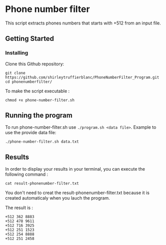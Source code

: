 # Phone number filter
 
This script extracts phones numbers that starts with +512 from an input file.

## Getting Started

### Installing

Clone this Github repository:

```
git clone https://github.com/shirleytruffierblanc/PhoneNumberFilter_Program.git
cd phonenumberfilter/
```

To make the script executable :

```
chmod +x phone-number-filter.sh
```

## Running the program

To run phone-number-filter.sh use `./program.sh <data file>`. Example to use the provide data file:
```
./phone-number-filter.sh data.txt
```

## Results

In order to display your results in your terminal, you can execute the following command :

```
cat result-phonenumber-filter.txt
```
You don't need to creat the result-phonenumber-filter.txt because it is created automaticaly when you lauch the program. 

The result is :
```
+512 362 8883
+512 478 9611
+512 716 3925
+512 251 1523
+512 254 8888
+512 251 2458
```

